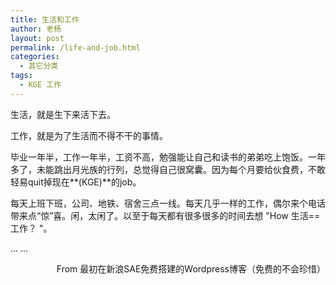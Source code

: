 ```yaml
---
title: 生活和工作
author: 老杨
layout: post
permalink: /life-and-job.html
categories:
  - 其它分类
tags:
  - KGE 工作
---
```

生活，就是生下来活下去。

工作，就是为了生活而不得不干的事情。

毕业一年半，工作一年半，工资不高，勉强能让自己和读书的弟弟吃上饱饭。一年多了，未能跳出月光族的行列，总觉得自己很窝囊。因为每个月要给伙食费，不敢轻易quit掉现在**(KGE)**的job。  
<!--more-->

  
每天上班下班，公司、地铁、宿舍三点一线。每天几乎一样的工作，偶尔来个电话带来点“惊”喜。闲，太闲了。以至于每天都有很多很多的时间去想 "How 生活==工作？ "。

... ...

<p style="text-align: right;">
  From 最初在新浪SAE免费搭建的Wordpress博客（免费的不会珍惜）
</p>